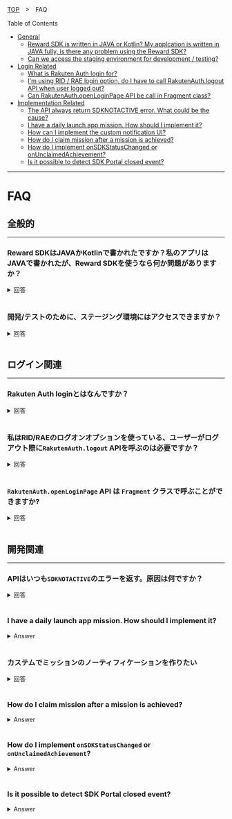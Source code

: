 [TOP](../../README.md#top)　>　FAQ

Table of Contents
* [General](#general)
    * [Reward SDK is written in JAVA or Kotlin? My applcation is written in JAVA fully, is there any problem using the Reward SDK?](#reward-sdk-is-written-in-java-or-kotlin-my-applcation-is-written-in-java-fully-is-there-any-problem-using-the-reward-sdk)
    * [Can we access the staging environment for development / testing?](#can-we-access-the-staging-environment-for-development--testing)
* [Login Related](#login-related)
    * [What is Rakuten Auth login for?](#what-is-rakuten-auth-login-for)
    * [I'm using RID / RAE login option, do I have to call RakutenAuth.logout API when user logged out?](#im-using-rid--rae-login-option-do-i-have-to-call-rakutenauthlogout-api-when-user-logged-out)
    * [Can RakutenAuth.openLoginPage API be call in Fragment class?](#can-rakutenauthopenloginpage-api-be-call-in-fragment-class)
* [Implementation Related](#implementation-related)
    * [The API always return SDKNOTACTIVE error. What could be the cause?](#the-api-always-return-sdknotactive-error-what-could-be-the-cause)
    * [I have a daily launch app mission. How should I implement it?](#i-have-a-daily-launch-app-mission-how-should-i-implement-it)
    * [How can I implement the custom notification UI?](#how-can-i-implement-the-custom-notification-ui)
    * [How do I claim mission after a mission is achieved?](#how-do-i-claim-mission-after-a-mission-is-achieved)
    * [How do I implement onSDKStatusChanged or onUnclaimedAchievement?](#how-do-i-implement-onsdkstatuschanged-or-onunclaimedachievement)
    * [Is it possible to detect SDK Portal closed event?](#is-it-possible-to-detect-sdk-portal-closed-event)

---
# FAQ

## 全般的 
---
### Reward SDKはJAVAかKotlinで書かれたですか？私のアプリはJAVAで書かれたが、Reward SDKを使うなら何か問題がありますか？
<details>
    <summary>回答</summary>
Reward SDKはKotlinで書かれた。

Reward SDKはJAVAでもサポートできますが、APIを呼ぶにはすこし違うところがあります。

詳しいことは[ここ](../java/README.md)に参考してください。

</details>

<br>

### 開発/テストのために、ステージング環境にはアクセスできますか？
<details>
    <summary>回答</summary>
現在、開発/テストのために、ステージング環境は提供しておりません。
開発モードかもしくはテスト用のアカウントをご利用ください。

</details>

<br>

## ログイン関連
---
### Rakuten Auth loginとはなんですか？
<details>
    <summary>回答</summary>
RakutenAuth login オプションは楽天のログインをアプリで持っていらっしゃらないアプリケーション向けに提供しております(楽天のアプリケーションでログイン関連のSDKをご利用の場合はこちらを使用しなくても良いです)。

</details>

<br>

### 私はRID/RAEのログオンオプションを使っている、ユーザーがログアウト際に`RakutenAuth.logout` APIを呼ぶのは必要ですか？
<details>
    <summary>回答</summary>
Reward SDKバージョン<strong>３.１.１</strong>以上を使っている場合、どんなログインオプションを使うでも`RakutenAuth.logout` APIを呼ぶのは必要です。 

```kotlin
RakutenAuth.logout(object : LogoutResultCallback {
    override fun logoutSuccess() {
        //ログアウト成功
    }

    override fun logoutFailed(e: RakutenRewardAPIError) {
        //ログアウト失敗
    }
})
```

</details>

<br>

### `RakutenAuth.openLoginPage` API は `Fragment` クラスで呼ぶことができますか?
<details>
    <summary>回答</summary>
はい、できます。FragmentクラスでFragmentのインスタンスを提供して、Fragmentクラスの<code>onActivityResult</code> がトリガーされます。

Sample implementation
```kotlin
class TestLoginFragment : Fragment() {
    companion object {
        private const val LOGIN_REQ_CODE = 533
    }
     
    private fun login() {
        // requireActivity()じゃなくて、Fragmentのインスタンスを提供して
        RakutenAuth.openLoginPage(this, LOGIN_REQ_CODE)
    }
 
    override fun onActivityResult(requestCode: Int, resultCode: Int, data: Intent?) {
        super.onActivityResult(requestCode, resultCode, data)
        if (requestCode == LOGIN_REQ_CODE) {
            if (resultCode == RESULT_OK) {
                RakutenAuth.handleActivityResult(data, object : LoginResultCallback {
                    override fun loginSuccess() {
                        // ログイン成功
                    }
 
                    override fun loginFailed(e: RakutenRewardAPIError) {
                        Toast.makeText(requireContext(), "Login Failed", Toast.LENGTH_SHORT).show()
                    }
                })
            } else {
                Toast.makeText(requireContext(), "Login Cancelled", Toast.LENGTH_SHORT).show()
            }
        }
    }
}
```

</details>

<br>

## 開発関連
---
### APIはいつも`SDKNOTACTIVE`のエラーを返す。原因は何ですか？
<details>
    <summary>回答</summary>

このエラーはReward SDKがまだアクティブにしてない意味です。

まずはApplicationクラスで初期化APIを呼ぶのかチェックして、提供したApp Codeが正しいか確認してください。
``` kotlin
RakutenReward.init(<AppCode>)
```

次はAPIを呼ぶのActivityクラスで[ここ](../basic/README.md#楽天リワードSDKポータル)のオプションを使うのかとチェックしてください。

もし以上のセットアップが正しくしたら、APIを呼ぶ前にSDKのステータスが<code>ONLINE</code>に変えるまでに待ってください。 
```kotlin
override fun onSDKStatusChanged(status: RakutenRewardSDKStatus) {
    if (status == RakutenRewardSDKStatus.ONLINE) {
        // SDKはもうアクティブになった、ここでAPIを呼ぶ
    }
}
```
</details>

<br>

### I have a daily launch app mission. How should I implement it?
<details>
    <summary>Answer</summary>

To log the mission's action code everytime user launch the app, you should wait the SDK status changed to <code>ONLINE</code> first. This is due to Reward SDK require some time to sync up data. 

The status changed will be triggered in the method below.
```kotlin
override fun onSDKStatusChanged(status: RakutenRewardSDKStatus) {
    if (status == RakutenRewardSDKStatus.ONLINE) {
        RakutenReward.logAction(<ActionCode>, {
            // log action success
        }) {
            // log action failed
        }
    }
}
```
</details>

<br>

### カステムでミッションのノーティフィケーションを作りたい
<details>
    <summary>回答</summary>
例えば、 Mission A は 3 回のアクションを必要とします。

```kotlin
RakutenReward.logAction(<ActionCode>, {
    // ログアクション成功
}) {
    // ログアクション失敗
}
```
logAction API が3回呼ばれると Mission A は達成します。そして、<code>RakutenRewardListener</code>の<code>onUnclaimedAchievement</code>がトリガーされます。

カスタムノーティフィケーションを表示する例
```kotlin
override fun onUnclaimedAchievement(achievement: MissionAchievementData) {
    if (achievement.custom // タイプを確認
        && RakutenRewardConfig.isUiEnabled() // ユーザのUI設定を確認
    ) {
        // UIを Main スレッドで表示する
    }
}
```

</details>

<br>

### How do I claim mission after a mission is achieved?
<details>
    <summary>Answer</summary>
Claim API is available in the <code>MissionAchievementData</code> object. 

```kotlin
achievement.claim({
    // claim success
}) {
    // claim failed
}
```

There are 2 ways to get <code>MissionAchievementData</code> object. 

First is when user achieved a CUSTOM notification type mission, <code>onUnclaimedAchievement</code> will be triggered.

```kotlin
override fun onUnclaimedAchievement(achievement: MissionAchievementData) {
    if (achievement.custom // check is notification type CUSTOM
        && RakutenRewardConfig.isUiEnabled() // check if user enable the UI setting
    ) {
        // Show custom UI in MAIN thread and call the following to claim mission
        achievement.claim({
            // claim success
        }) {
            // claim failed
        }
    }
}
```

Second is by calling get unclaim items API.

```kotlin
RakutenReward.getUnclaimedItems({ unclaimList ->
    unclaimList[0].claim({
        // claim success
    }) {
        // claim failed
    }
}) {
    // get unclaim items failed
}
```

</details>

<br>

### How do I implement `onSDKStatusChanged` or `onUnclaimedAchievement`?
<details>
    <summary>Answer</summary>
onSDKStatusChanged, onUnclaimAchievement are methods in RakutenRewardListener. Create a new object of RakutenRewardListener and provide your implementation for each methods.

```kotlin
val listener = object : RakutenRewardListener {
    override fun onUnclaimedAchievement(achievement: MissionAchievementData) {
        // user achieved a mission. This is mainly used for CUSTOM notification type.
    }
 
    override fun onUserUpdated(user: RakutenRewardUser) {
        // user data is updated
    }
 
    override fun onSDKStatusChanged(status: RakutenRewardSDKStatus) {
        // Reward SDK status changed
    }
 
    override fun onSDKClaimClosed(
        missionAchievementData: MissionAchievementData,
        status: RakutenRewardClaimStatus
    ) {
        // claim view is closed
    }
}
```
Then call the following APIs to add or remove the listener object. Remove listener API is required to prevent memory leak.

```kotlin
override fun onResume() {
    RakutenReward.addRakutenRewardListener(listener)
    super.onResume()
}
 
override fun onPause() {
    super.onPause()
    RakutenReward.removeRakutenRewardListener(listener)
}
```
> :grey_exclamation:  **If you are using `RakutenRewardBaseActivity` to start the SDK, the above are not needed as `RakutenRewardBaseActivity` class already handled it. You can simply override the method which you needed and provide you own implementation**

</details>

<br>

### Is it possible to detect SDK Portal closed event?
<details>
    <summary>Answer</summary>
Yes, it is possible to detect SDK portal closed event. Provide a unique request code to <code>openSDKPortal</code> API and <code>onActivityResult</code> will be triggered when SDK portal is closed.

Sample implementation

```kotlin
class SampleActivity : RakutenRewardBaseActivity() {
    companion object {
        private const val UNIQUE_REQ_CODE = 478
    }
 
    override fun onCreate(savedInstanceState: Bundle?) {
        super.onCreate(savedInstanceState)
        RakutenReward.openSDKPortal(UNIQUE_REQ_CODE)
    }
 
    override fun onActivityResult(requestCode: Int, resultCode: Int, data: Intent?) {
        if (requestCode == UNIQUE_REQ_CODE) {
            // handle SDK portal closed event
        } else {
            super.onActivityResult(requestCode, resultCode, data)
        }
    }
}
```
> :grey_exclamation:  **`RakutenReward.openSDKPortal()` API can be call in `Fragment` class as well, however `onActivityResult` will be triggered in Fragment class's parent activity instead**

</details>